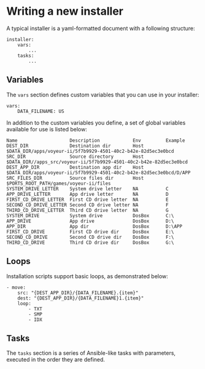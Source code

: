 # Writing a new installer

A typical installer is a yaml-formatted document with a following structure:

    installer:
        vars:
            ...
        tasks:
            ...

## Variables

The `vars` section defines custom variables that you can use in your installer:

    vars:
        DATA_FILENAME: US

In addition to the custom variables you define, a set of global variables available for use is listed below:

    Name                   Description            Env         Example
    DEST_DIR               Destination dir        Host        $DATA_DIR/apps/voyeur-ii/5f7b9929-4501-40c2-b42e-82d5ec3e0bcd
    SRC_DIR                Source directory       Host        $DATA_DIR//apps_src/voyeur-ii/5f7b9929-4501-40c2-b42e-82d5ec3e0bcd
    DEST_APP_DIR           Destination app dir    Host        $DATA_DIR/apps/voyeur-ii/5f7b9929-4501-40c2-b42e-82d5ec3e0bcd/D/APP
    SRC_FILES_DIR          Source files dir       Host        $PORTS_ROOT_PATH/games/voyeur-ii/files
    SYSTEM_DRIVE_LETTER    System drive letter    NA          C
    APP_DRIVE_LETTER       App drive letter       NA          D
    FIRST_CD_DRIVE_LETTER  First CD drive letter  NA          E
    SECOND_CD_DRIVE_LETTER Second CD drive letter NA          F
    THIRD_CD_DRIVE_LETTER  Third CD drive letter  NA          G
    SYSTEM_DRIVE           System drive           DosBox      C:\
    APP_DRIVE              App drive              DosBox      D:\
    APP_DIR                App dir                DosBox      D:\APP
    FIRST_CD_DRIVE         First CD drive dir     DosBox      E:\
    SECOND_CD_DRIVE        Second CD drive dir    DosBox      F:\
    THIRD_CD_DRIVE         Third CD drive dir     DosBox      G:\

## Loops

Installation scripts support basic loops, as demonstrated below:

    - move:
        src: "{DEST_APP_DIR}/{DATA_FILENAME}.{item}"
        dest: "{DEST_APP_DIR}/{DATA_FILENAME}1.{item}"
        loop:
            - TXT
            - SMP
            - IDX

## Tasks

The `tasks` section is a series of Ansible-like tasks with parameters, executed in the order they are defined.
